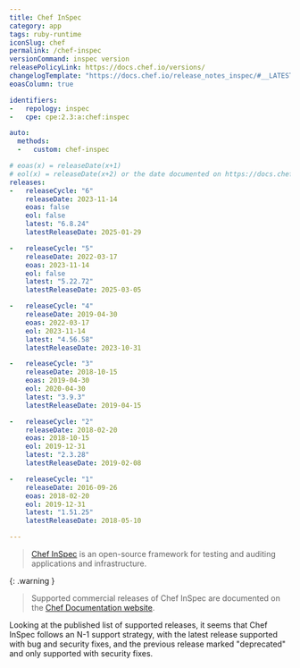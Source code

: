 ```yaml
---
title: Chef InSpec
category: app
tags: ruby-runtime
iconSlug: chef
permalink: /chef-inspec
versionCommand: inspec version
releasePolicyLink: https://docs.chef.io/versions/
changelogTemplate: "https://docs.chef.io/release_notes_inspec/#__LATEST__"
eoasColumn: true

identifiers:
-   repology: inspec
-   cpe: cpe:2.3:a:chef:inspec

auto:
  methods:
  -   custom: chef-inspec

# eoas(x) = releaseDate(x+1)
# eol(x) = releaseDate(x+2) or the date documented on https://docs.chef.io/versions/
releases:
-   releaseCycle: "6"
    releaseDate: 2023-11-14
    eoas: false
    eol: false
    latest: "6.8.24"
    latestReleaseDate: 2025-01-29

-   releaseCycle: "5"
    releaseDate: 2022-03-17
    eoas: 2023-11-14
    eol: false
    latest: "5.22.72"
    latestReleaseDate: 2025-03-05

-   releaseCycle: "4"
    releaseDate: 2019-04-30
    eoas: 2022-03-17
    eol: 2023-11-14
    latest: "4.56.58"
    latestReleaseDate: 2023-10-31

-   releaseCycle: "3"
    releaseDate: 2018-10-15
    eoas: 2019-04-30
    eol: 2020-04-30
    latest: "3.9.3"
    latestReleaseDate: 2019-04-15

-   releaseCycle: "2"
    releaseDate: 2018-02-20
    eoas: 2018-10-15
    eol: 2019-12-31
    latest: "2.3.28"
    latestReleaseDate: 2019-02-08

-   releaseCycle: "1"
    releaseDate: 2016-09-26
    eoas: 2018-02-20
    eol: 2019-12-31
    latest: "1.51.25"
    latestReleaseDate: 2018-05-10

---
```


> [Chef InSpec](https://docs.chef.io/inspec/) is an open-source framework for
> testing and auditing applications and infrastructure.

{: .warning }
> Supported commercial releases of Chef InSpec are documented on the [Chef Documentation website](https://docs.chef.io/versions/#supported-commercial-distributions).

Looking at the published list of supported releases, it seems that Chef InSpec follows an N-1 support strategy, with the
latest release supported with bug and security fixes, and the previous release marked "deprecated"
and only supported with security fixes.
